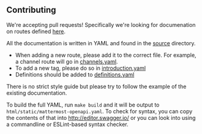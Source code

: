 ## Contributing

We're accepting pull requests! Specifically we're looking for documenation on routes defined [here](https://github.com/mattermost/mattermost-server/tree/master/api).

All the documentation is written in YAML and found in the [source](https://github.com/mattermost/mattermost-api-reference/tree/master/source) directory.

* When adding a new route, please add it to the correct file. For example, a channel route will go in [channels.yaml](https://github.com/mattermost/mattermost-api-reference/blob/master/source/channels.yaml).
* To add a new tag, please do so in [introduction.yaml](https://github.com/mattermost/mattermost-api-reference/blob/master/source/introduction.yaml)
* Definitions should be added to [definitions.yaml](https://github.com/mattermost/mattermost-api-reference/blob/master/source/definitions.yaml)

There is no strict style guide but please try to follow the example of the existing documentation.

To build the full YAML, run `make build` and it will be output to `html/static/mattermost-openapi.yaml`. To check for syntax, you can copy the contents of that into http://editor.swagger.io/ or you can look into using a commandline or ESLint-based syntax checker.
